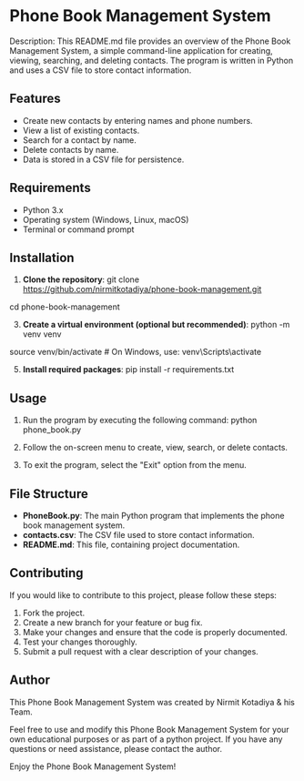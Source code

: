 # Phone Book Management System

Description: This README.md file provides an overview of the Phone Book Management System, a simple command-line application for creating, viewing, searching, and deleting contacts. The program is written in Python and uses a CSV file to store contact information.


## Features

- Create new contacts by entering names and phone numbers.
- View a list of existing contacts.
- Search for a contact by name.
- Delete contacts by name.
- Data is stored in a CSV file for persistence.


## Requirements
- Python 3.x
- Operating system (Windows, Linux, macOS)
- Terminal or command prompt


## Installation
1. **Clone the repository**:
git clone https://github.com/nirmitkotadiya/phone-book-management.git

cd phone-book-management

3. **Create a virtual environment (optional but recommended)**:
python -m venv venv

source venv/bin/activate  # On Windows, use: venv\Scripts\activate

5. **Install required packages**:
pip install -r requirements.txt


## Usage

1. Run the program by executing the following command:
python phone_book.py

2. Follow the on-screen menu to create, view, search, or delete contacts.

3. To exit the program, select the "Exit" option from the menu.


## File Structure

- **PhoneBook.py**: The main Python program that implements the phone book management system.
- **contacts.csv**: The CSV file used to store contact information.
- **README.md**: This file, containing project documentation.


## Contributing

If you would like to contribute to this project, please follow these steps:

1. Fork the project.
2. Create a new branch for your feature or bug fix.
3. Make your changes and ensure that the code is properly documented.
4. Test your changes thoroughly.
5. Submit a pull request with a clear description of your changes.


## Author

This Phone Book Management System was created by Nirmit Kotadiya & his Team.


Feel free to use and modify this Phone Book Management System for your own educational purposes or as part of a python project. If you have any questions or need assistance, please contact the author.

Enjoy the Phone Book Management System!
